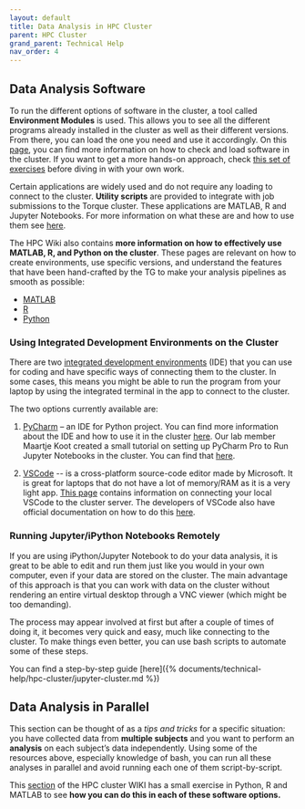 ```yaml
---
layout: default
title: Data Analysis in HPC Cluster
parent: HPC Cluster
grand_parent: Technical Help
nav_order: 4
---
```

## Data Analysis Software

To run the different options of software in the cluster, a tool called **Environment Modules** is used. This allows you to see all the different programs already installed in the cluster as well as their different versions. From there, you can load the one you need and use it accordingly. On this [page](https://hpc.dccn.nl/docs/cluster_howto/software-modules.html), you can find more information on how to check and load software in the cluster. If you want to get a more hands-on approach, check [this set of exercises](https://hpc.dccn.nl/docs/cluster_howto/exercise_env_modules/exercise.html) before diving in with your own work. 

Certain applications are widely used and do not require any loading to connect to the cluster. **Utility scripts** are provided to integrate with job submissions to the Torque cluster. These applications are MATLAB, R and Jupyter Notebooks. For more information on what these are and how to use them see [here](https://hpc.dccn.nl/docs/cluster_howto/software-scripts.html). 

The HPC Wiki also contains **more information on how to effectively use MATLAB, R, and Python on the cluster**. These pages are relevant on how to create environments, use specific versions, and understand the features that have been hand-crafted by the TG to make your analysis pipelines as smooth as possible:
-	[MATLAB](https://hpc.dccn.nl/docs/cluster_howto/exercise_matlab/exercise.html)
-	[R](https://hpc.dccn.nl/docs/cluster_howto/exercise_R/index.html)
-	[Python](https://hpc.dccn.nl/docs/cluster_howto/exercise_python/exercise.html)

### Using Integrated Development Environments on the Cluster 
There are two [integrated development environments](https://en.wikipedia.org/wiki/Integrated_development_environment) (IDE) that you can use for coding and have specific ways of connecting them to the cluster. In some cases, this means you might be able to run the program from your laptop by using the integrated terminal in the app to connect to the cluster. 

The two options currently available are:
1.	[PyCharm](https://www.jetbrains.com/pycharm/promo/?source=google&medium=cpc&campaign=EMEA_en_NL_PyCharm_Branded&term=pycharm&content=536947779960&gad_source=1&gclid=Cj0KCQjwir2xBhC_ARIsAMTXk87pzxVhYu3tYfZEoAgH9AZW1PFA66677IDr6HewFsqER9U3XWnXC5QaAohZEALw_wcB) – an IDE for Python project. You can find more information about the IDE and how to use it in the cluster [here](https://hpc.dccn.nl/docs/cluster_howto/ide-pycharm.html). 
Our lab member Maartje Koot created a small tutorial on setting up PyCharm Pro to Run Jupyter Notebooks in the cluster. You can find that [here](./Notebooks_in_PyCharm_on_Cluster_KOOT.pdf). 

2.	[VSCode](https://code.visualstudio.com/) -- is a cross-platform source-code editor made by Microsoft. It is great for laptops that do not have a lot of memory/RAM as it is a very light app. [This page](https://hpc.dccn.nl/docs/cluster_howto/ide-vscode.html) contains information on connecting your local VSCode to the cluster server.
The developers of VSCode also have official documentation on how to do this [here](https://code.visualstudio.com/docs/remote/tunneling). 

### Running Jupyter/iPython Notebooks Remotely
If you are using iPython/Jupyter Notebook to do your data analysis, it is great to be able to edit and run them just like you would in your own computer, even if your data are stored on the cluster. The main advantage of this approach is that you can work with data on the cluster without rendering an entire virtual desktop through a VNC viewer (which might be too demanding).

The process may appear involved at first but after a couple of times of doing it, it becomes very quick and easy, much like connecting to the cluster. To make things even better, you can use bash scripts to automate some of these steps. 

You can find a step-by-step guide [here]({% documents/technical-help/hpc-cluster/jupyter-cluster.md %})

## Data Analysis in Parallel 

This section can be thought of as a _tips and tricks_ for a specific situation: you have collected data from **multiple subjects** and you want to perform an **analysis** on each subject’s data independently. Using some of the resources above, especially knowledge of bash, you can run all these analyses in parallel and avoid running each one of them script-by-script. 

This [section](https://hpc.dccn.nl/docs/cluster_howto/exercise_da/exercise.html#exercise-da) of the HPC cluster WIKI has a small exercise in Python, R and MATLAB to see **how you can do this in each of these software options.**
